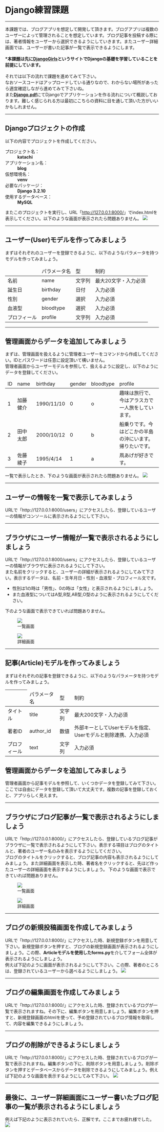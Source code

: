 <h1>Django練習課題</h1>

<hr>
本課題では、ブログアプリを想定して開発して頂きます。ブログアプリは複数のユーザーによって管理されることを想定しています。ブログ記事を投稿する際には、著者情報をユーザーから選択できるようにしていきます。またユーザー詳細画面では、ユーザーが書いた記事が一覧で表示できるようにします。
<br/></br>
<b>*本課題は先に<a href="https://tutorial.djangogirls.org/ja/">DjangoGirls</a>というサイトでDjangoの基礎を学習していることを前提にしています。</b>
<br/>
<br/>
それでは以下の流れで課題を進めてみて下さい。<br/>
なおソースコードはアップロードしている通りなので、わからない場所があったら適宜確認しながら進めてみて下さいね。<br/>
また<a href="https://github.com/1110-t/DjangoExersise/blob/master/Django.pdf"><b>Django.pdf</b></a>にてDjangoでアプリケーションを作る流れについて概説しております。難しく感じられる方は最初にこちらの資料に目を通して頂いた方がいいかもしれません。
<hr>
<h2>Djangoプロジェクトの作成</h2>
以下の内容でプロジェクトを作成してください。<br/>

<dl>
    <dt>プロジェクト名：</dt><dd><b>katachi</b></dd>
    <dt>アプリケーション名：</dt><dd><b>blog</b></dd>
    <dt>仮想環境名：</dt><dd><b>venv</b></dd>
    <dt>必要なパッケージ：</dt><dd><b>Django 3.2.10</b></dd>
    <dt>使用するデータベース：</dt><dd><b>MySQL</b></dd>
</dl>

またこのプロジェクトを実行し、URL「<a>http://127.0.0.1:8000/</a>」でindex.htmlを表示してください。以下のような画面が表示されたら問題ありません。
<img src="./forREADME/install.jpg">

<hr>
<h2>ユーザー(User)モデルを作ってみましょう</h2>
まずはそれぞれのユーザーを登録できるように、以下のようなパラメータを持つモデルを作ってみましょう。
<table>
    <thead>
        <tr>
            <td></td>
            <td>パラメータ名</td>
            <td>型</td>
            <td>制約</td>
        </tr>
    </thead>
    <tbody>
        <tr>
            <td>名前</td>
            <td>name</td>
            <td>文字列</td>
            <td>最大20文字・入力必須</td>
        </tr>
        <tr>
            <td>誕生日</td>
            <td>birthday</td>
            <td>日付</td>
            <td>入力必須</td>
        </tr>
        <tr>
            <td>性別</td>
            <td>gender</td>
            <td>選択</td>
            <td>入力必須</td>
        </tr>
        <tr>
            <td>血液型</td>
            <td>bloodtype</td>
            <td>選択</td>
            <td>入力必須</td>
        </tr>
        <tr>
            <td>プロフィール</td>
            <td>profile</td>
            <td>文字列</td>
            <td>入力必須</td>
        </tr>
    </tbody>
</table>
<hr>
<h2>管理画面からデータを追加してみましょう</h2>
まずは、管理画面を扱えるように管理者ユーザーをコマンドから作成してください。IDとパスワードは任意に設定頂いて構いません。</br>
管理者画面からユーザーモデルを参照して、扱えるように設定し、以下のようにデータを登録してください。
<table>
    <thead>
        <tr>
            <td>ID</td>
            <td>name</td>
            <td>birthday</td>
            <td>gender</td>
            <td>bloodtype</td>
            <td>profile</td>
        </tr>
    </thead>
    <tbody>
        <tr>
            <td>1</td>
            <td>加藤健介</td>
            <td>1990/11/10</td>
            <td>0</td>
            <td>o</td>
            <td>趣味は旅行で、今はアラスカで一人旅をしています。</td>
        </tr>
        <tr>
            <td>2</td>
            <td>田中太郎</td>
            <td>2000/10/12</td>
            <td>0</td>
            <td>b</td>
            <td>船乗りです。今はどこかの半島の沖にいます。帰りたいです。</td>
        </tr>
        <tr>
            <td>3</td>
            <td>佐藤綾子</td>
            <td>1995/4/14</td>
            <td>1</td>
            <td>a</td>
            <td>凧あげが好きです。</td>
        </tr>
    </tbody>
</table>

一覧で表示したとき、下のような画面が表示されたら問題ありません。
<img src="./forREADME/profiles.jpg">

<hr>
<h2>ユーザーの情報を一覧で表示してみましょう</h2>
URLで「<a>http://127.0.0.1:8000/users</a>」にアクセスしたら、登録しているユーザーの情報がコンソールに表示されるようにして下さい。

<hr>
<h2>ブラウザにユーザー情報が一覧で表示されるようにしましょう</h2>
URLで「<a>http://127.0.0.1:8000/users</a>」にアクセスしたら、登録しているユーザーの情報がブラウザに表示されるようにして下さい。<br/>また名前をクリックすると、ユーザーの詳細が表示されるようにしてみて下さい。表示するデータは、名前・生年月日・性別・血液型・プロフィール文です。<br/>
<ul>
<li>性別は1の時は「男性」、0の時は「女性」と表示されるようにしましょう。</li>
<li>また血液型についてはA型,B型,AB型,O型のように表示されるようにしてください。</li>
</ul>
下のような画面で表示できていれば問題ありません。<br/>
<figure>
    <img src="./forREADME/users.jpg">
    <figcaption>一覧画面</figcatption>
</figure>
<figure>
    <img src="./forREADME/user_detail.jpg">
    <figcaption>詳細画面</figcatption>
</figure>

<hr>
<h2>記事(Article)モデルを作ってみましょう</h2>
まずはそれぞれの記事を登録できるように、以下のようなパラメータを持つモデルを作ってみましょう。

<table>
    <thead>
        <tr>
            <th></th>
            <td>パラメータ名</td>
            <td>型</td>
            <td>制約</td>
        </tr>
    </thead>
    <tbody>
        <tr>
            <td>タイトル</td>
            <td>title</td>
            <td>文字列</td>
            <td>最大200文字・入力必須</td>
        </tr>
        <tr>
            <td>著者ID</td>
            <td>author_id</td>
            <td>数値</td>
            <td>外部キーとしてUserモデルを指定、Userモデルと削除連携、入力必須</td>
        </tr>
        <tr>
            <td>プロフィール</td>
            <td>text</td>
            <td>文字列</td>
            <td>入力必須</td>
        </tr>
    </tbody>
</table>

<h2>管理画面からデータを追加してみましょう</h2>
管理者画面から記事モデルを参照して、いくつかデータを登録してみて下さい。ここでは自由にデータを登録して頂いて大丈夫です。複数の記事を登録しておくと、アプリらしく見えます。

<hr>
<h2>ブラウザにブログ記事が一覧で表示されるようにしましょう</h2>
URLで「<a>http://127.0.0.1:8000/</a>」にアクセスしたら、登録しているブログ記事がブラウザに一覧で表示されるようにして下さい。表示する項目はブログのタイトルと、著者のユーザー名のみを表示するようにしてください。<br/>
ブログのタイトルをクリックすると、ブログ記事の内容も表示されるようにしてみましょう。また詳細画面を表示した時、著者名をクリックすると、先ほど作ったユーザーの詳細画面を表示するようにしましょう。
下のような画面で表示できていれば問題ありません。<br/>
<figure>
    <img src="./forREADME/articles.jpg">
    <figcaption>一覧画面</figcatption>
</figure>
<figure>
    <img src="./forREADME/article_detail.jpg">
    <figcaption>詳細画面</figcatption>
</figure>
<hr>
<h2>ブログの新規投稿画面を作成してみましょう</h2>
URLで「<a>http://127.0.0.1:8000/</a>」にアクセスした時、新規登録ボタンを用意して下さい。新規登録ボタンを押すと、ブログの新規登録画面が表示されるようにしましょう。この際、<b>Articleモデルを使用したforms.py</b>を介してフォーム全体が表示されるようにしましょう。<br/>
例えば下記のように画面が表示されるようにして下さい。この際、著者のところは、登録されているユーザーから選べるようにしましょう。
<img src="./forREADME/new.jpg">
<hr>
<h2>ブログの編集画面を作成してみましょう</h2>
URLで「<a>http://127.0.0.1:8000/</a>」にアクセスした時、登録されているブログが一覧で表示されますね。その下に、編集ボタンを用意しましょう。編集ボタンを押すと、新規登録画面のhtmlを使って、予め登録されているブログ情報を取得して、内容を編集できるようにしましょう。<br/>
<hr>
<h2>ブログの削除ができるようにしましょう</h2>
URLで「<a>http://127.0.0.1:8000/</a>」にアクセスした時、登録されているブログが一覧で表示されますね。編集ボタンの下に、削除ボタンを用意しましょう。削除ボタンを押すとデータベースからデータを削除できるようにしてみましょう。例えば下記のような画面を表示するようにしてみて下さい。
<img src="./forREADME/complete.jpg">
<hr>
<h2>最後に、ユーザー詳細画面にユーザー書いたブログ記事の一覧が表示されるようにしましょう</h2>
例えば下記のように表示されていたら、正解です。ここまでお疲れ様でした。
<img src="./forREADME/user_comp.jpg">